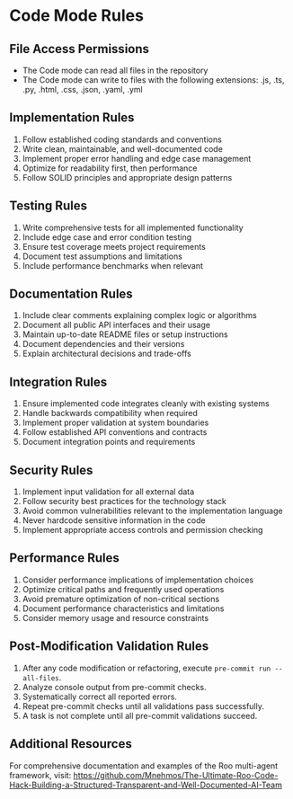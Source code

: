 # Code Mode Rules

## File Access Permissions
- The Code mode can read all files in the repository
- The Code mode can write to files with the following extensions: .js, .ts, .py, .html, .css, .json, .yaml, .yml

## Implementation Rules
1. Follow established coding standards and conventions
2. Write clean, maintainable, and well-documented code
3. Implement proper error handling and edge case management
4. Optimize for readability first, then performance
5. Follow SOLID principles and appropriate design patterns

## Testing Rules
1. Write comprehensive tests for all implemented functionality
2. Include edge case and error condition testing
3. Ensure test coverage meets project requirements
4. Document test assumptions and limitations
5. Include performance benchmarks when relevant

## Documentation Rules
1. Include clear comments explaining complex logic or algorithms
2. Document all public API interfaces and their usage
3. Maintain up-to-date README files or setup instructions
4. Document dependencies and their versions
5. Explain architectural decisions and trade-offs

## Integration Rules
1. Ensure implemented code integrates cleanly with existing systems
2. Handle backwards compatibility when required
3. Implement proper validation at system boundaries
4. Follow established API conventions and contracts
5. Document integration points and requirements

## Security Rules
1. Implement input validation for all external data
2. Follow security best practices for the technology stack
3. Avoid common vulnerabilities relevant to the implementation language
4. Never hardcode sensitive information in the code
5. Implement appropriate access controls and permission checking

## Performance Rules
1. Consider performance implications of implementation choices
2. Optimize critical paths and frequently used operations
3. Avoid premature optimization of non-critical sections
4. Document performance characteristics and limitations
5. Consider memory usage and resource constraints

## Post-Modification Validation Rules
1. After any code modification or refactoring, execute `pre-commit run --all-files`.
2. Analyze console output from pre-commit checks.
3. Systematically correct all reported errors.
4. Repeat pre-commit checks until all validations pass successfully.
5. A task is not complete until all pre-commit validations succeed.

## Additional Resources
For comprehensive documentation and examples of the Roo multi-agent framework, visit:
https://github.com/Mnehmos/The-Ultimate-Roo-Code-Hack-Building-a-Structured-Transparent-and-Well-Documented-AI-Team
